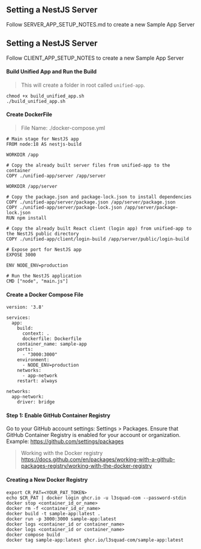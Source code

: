 ## Setting a NestJS Server

Follow SERVER_APP_SETUP_NOTES.md to create a new Sample App Server

## Setting a NestJS Server

Follow CLIENT_APP_SETUP_NOTES to create a new Sample App Server

#### Build Unified App and Run the Build
> This will create a folder in root called `unified-app`.
```
chmod +x build_unified_app.sh
./build_unified_app.sh
```

#### Create DockerFile
> File Name: ./docker-compose.yml

```
# Main stage for NestJS app
FROM node:18 AS nestjs-build

WORKDIR /app

# Copy the already built server files from unified-app to the container
COPY ./unified-app/server /app/server

WORKDIR /app/server

# Copy the package.json and package-lock.json to install dependencies
COPY ./unified-app/server/package.json /app/server/package.json
COPY ./unified-app/server/package-lock.json /app/server/package-lock.json
RUN npm install

# Copy the already built React client (login app) from unified-app to the NestJS public directory
COPY ./unified-app/client/login-build /app/server/public/login-build

# Expose port for NestJS app
EXPOSE 3000

ENV NODE_ENV=production

# Run the NestJS application
CMD ["node", "main.js"]
```

#### Create a Docker Compose File

```
version: '3.8'

services:
  app:
    build:
      context: .
      dockerfile: Dockerfile
    container_name: sample-app
    ports:
      - "3000:3000"
    environment:
      - NODE_ENV=production
    networks:
      - app-network
    restart: always

networks:
  app-network:
    driver: bridge
```

#### Step 1: Enable GitHub Container Registry
Go to your GitHub account settings: Settings > Packages.
Ensure that GitHub Container Registry is enabled for your account or organization.
Example: https://github.com/settings/packages

> Working with the Docker registry
https://docs.github.com/en/packages/working-with-a-github-packages-registry/working-with-the-docker-registry

#### Creating a New Docker Registry

```
export CR_PAT=<YOUR_PAT_TOKEN>
echo $CR_PAT | docker login ghcr.io -u l3squad-com --password-stdin
docker stop <container_id_or_name>
docker rm -f <container_id_or_name>
docker build -t sample-app:latest .
docker run -p 3000:3000 sample-app:latest
docker logs <container_id or container_name>
docker logs <container_id or container_name>
docker compose build
docker tag sample-app:latest ghcr.io/l3squad-com/sample-app:latest
```